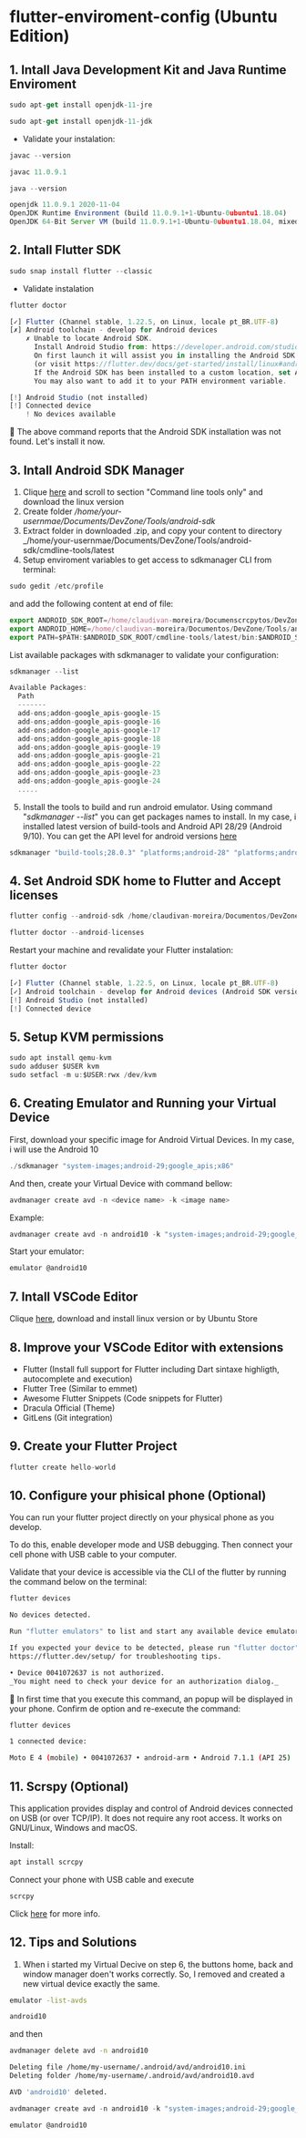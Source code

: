 # flutter-enviroment-config (Ubuntu Edition)

## 1. Intall Java Development Kit and Java Runtime Enviroment

```javascript
sudo apt-get install openjdk-11-jre
```

```javascript
sudo apt-get install openjdk-11-jdk
```

- Validate your instalation:

```javascript
javac --version

javac 11.0.9.1
```

```javascript
java --version

openjdk 11.0.9.1 2020-11-04
OpenJDK Runtime Environment (build 11.0.9.1+1-Ubuntu-0ubuntu1.18.04)
OpenJDK 64-Bit Server VM (build 11.0.9.1+1-Ubuntu-0ubuntu1.18.04, mixed mode, sharing)
```

## 2. Intall Flutter SDK

```javascript
sudo snap install flutter --classic
```
- Validate instalation

```javascript
flutter doctor

[✓] Flutter (Channel stable, 1.22.5, on Linux, locale pt_BR.UTF-8)
[✗] Android toolchain - develop for Android devices
    ✗ Unable to locate Android SDK.
      Install Android Studio from: https://developer.android.com/studio/index.html
      On first launch it will assist you in installing the Android SDK components.
      (or visit https://flutter.dev/docs/get-started/install/linux#android-setup for detailed instructions).
      If the Android SDK has been installed to a custom location, set ANDROID_SDK_ROOT to that location.
      You may also want to add it to your PATH environment variable.

[!] Android Studio (not installed)
[!] Connected device
    ! No devices available
```
:rotating_light: The above command reports that the Android SDK installation was not found. Let's install it now.

## 3. Intall Android SDK Manager

1. Clique [here](https://developer.android.com/studio) and scroll to section "Command line tools only" and download the linux version
2. Create folder _/home/your-usernmae/Documents/DevZone/Tools/android-sdk_ 
3. Extract folder in downloaded .zip, and copy your content to directory _/home/your-usernmae/Documents/DevZone/Tools/android-sdk/cmdline-tools/latest
4. Setup enviroment variables to get access to sdkmanager CLI from terminal: 
  
```javascript
sudo gedit /etc/profile
```

and add the following content at end of file:

```javascript
export ANDROID_SDK_ROOT=/home/claudivan-moreira/Documenscrcpytos/DevZone/Tools/android-sdk
export ANDROID_HOME=/home/claudivan-moreira/Documentos/DevZone/Tools/android-sdk/cmdline-tools/latest
export PATH=$PATH:$ANDROID_SDK_ROOT/cmdline-tools/latest/bin:$ANDROID_SDK_ROOT/cmdline-tools/tools/bin:$ANDROID_SDK_ROOT/build-tools:$ANDROID_SDK_ROOT/emulator:$ANDROID_SDK_ROOT/platform-tools
```

List available packages with sdkmanager to validate your configuration:

```javascript
sdkmanager --list

Available Packages:
  Path                                                                                     | Version      | Description                                           
  -------                                                                                  | -------      | -------                                               
  add-ons;addon-google_apis-google-15                                                      | 3            | Google APIs                                           
  add-ons;addon-google_apis-google-16                                                      | 4            | Google APIs                                          
  add-ons;addon-google_apis-google-17                                                      | 4            | Google APIs                                           
  add-ons;addon-google_apis-google-18                                                      | 4            | Google APIs                                           
  add-ons;addon-google_apis-google-19                                                      | 20           | Google APIs                                           
  add-ons;addon-google_apis-google-21                                                      | 1            | Google APIs                                           
  add-ons;addon-google_apis-google-22                                                      | 1            | Google APIs                                           
  add-ons;addon-google_apis-google-23                                                      | 1            | Google APIs                                           
  add-ons;addon-google_apis-google-24                                                      | 1            | Google APIs 
  .....
```

5. Install the tools to build and run android emulator. Using command "_sdkmanager --list_" you can get packages names to install. In my case, i installed latest version of build-tools and Android API 28/29 (Android 9/10). You can get the API level for android versions [here](https://developer.android.com/studio/releases/platforms)

```javascript
sdkmanager "build-tools;28.0.3" "platforms;android-28" "platforms;android-29"
```


## 4. Set Android SDK home to Flutter and Accept licenses


```javascript
flutter config --android-sdk /home/claudivan-moreira/Documentos/DevZone/Tools/android-sdk

flutter doctor --android-licenses
```
Restart your machine and revalidate your Flutter instalation:

```javascript
flutter doctor

[✓] Flutter (Channel stable, 1.22.5, on Linux, locale pt_BR.UTF-8)
[✓] Android toolchain - develop for Android devices (Android SDK version 28.0.3)
[!] Android Studio (not installed)
[!] Connected device
```

## 5. Setup KVM permissions

```javascript
sudo apt install qemu-kvm
sudo adduser $USER kvm
sudo setfacl -m u:$USER:rwx /dev/kvm
```

## 6. Creating Emulator and Running your Virtual Device

First, download your specific image for Android Virtual Devices. In my case, i will use the Android 10

```javascript
./sdkmanager "system-images;android-29;google_apis;x86"
```

And then, create your Virtual Device with command bellow:

```javascript
avdmanager create avd -n <device name> -k <image name>
```
Example:

```javascript
avdmanager create avd -n android10 -k "system-images;android-29;google_apis;x86"
```

Start your emulator:

```javascript
emulator @android10
```

## 7. Intall VSCode Editor

Clique [here](https://code.visualstudio.com/download), download and install linux version or by Ubuntu Store

## 8. Improve your VSCode Editor with extensions

- Flutter (Install full support for Flutter including Dart sintaxe highligth, autocomplete and execution)
- Flutter Tree (Similar to emmet)
- Awesome Flutter Snippets (Code snippets for Flutter)
- Dracula Official (Theme)
- GitLens (Git integration)

## 9. Create your Flutter Project


```javascript
flutter create hello-world
```

## 10. Configure your phisical phone (Optional)

You can run your flutter project directly on your physical phone as you develop.

To do this, enable developer mode and USB debugging. Then connect your cell phone with USB cable to your computer.

Validate that your device is accessible via the CLI of the flutter by running the command below on the terminal:

```bash
flutter devices

No devices detected.

Run "flutter emulators" to list and start any available device emulators.

If you expected your device to be detected, please run "flutter doctor" to diagnose potential issues. You may also try increasing the time to wait for connected devices with the --device-timeout flag. Visit
https://flutter.dev/setup/ for troubleshooting tips.

• Device 0041072637 is not authorized.
_You might need to check your device for an authorization dialog._
```

:rotating_light: In first time that you execute this command, an popup will be displayed in your phone. Confirm de option and re-execute the command:

```bash
flutter devices

1 connected device:

Moto E 4 (mobile) • 0041072637 • android-arm • Android 7.1.1 (API 25)
```




## 11. Scrspy (Optional)

This application provides display and control of Android devices connected on USB (or over TCP/IP). It does not 
require any root access. It works on GNU/Linux, Windows and macOS.

Install:

```bash
apt install scrcpy
```

Connect your phone with USB cable and execute

```bash
scrcpy
```

Click [here](https://github.com/Genymobile/scrcpy) for more info.


## 12. Tips and Solutions

1) When i started my Virtual Decive on step 6, the buttons home, back and window manager doen't works correctly. 
So, I removed and created a new virtual device exactly the same.

```bash
emulator -list-avds

android10
```

and then

```bash
avdmanager delete avd -n android10

Deleting file /home/my-username/.android/avd/android10.ini
Deleting folder /home/my-username/.android/avd/android10.avd

AVD 'android10' deleted.
```

```javascript
avdmanager create avd -n android10 -k "system-images;android-29;google_apis;x86"
```
```javascript
emulator @android10
```


